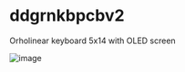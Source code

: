 # ddgrnkbpcbv2
Orholinear keyboard 5x14 with OLED screen

![image](https://github.com/DeadGrin/ddgrnkbpcbv2/assets/86728543/fa0761f1-5fa2-4ef6-a408-319366891fa6)
